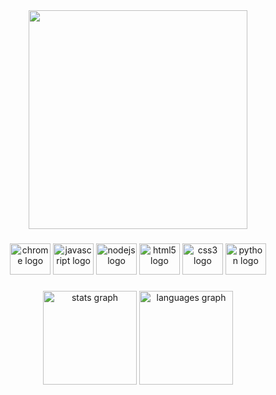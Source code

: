 <div align="center">
  <img height="350" src="https://media4.giphy.com/media/v1.Y2lkPTc5MGI3NjExYjU2ODE2NmQ0MDM0YzE4NjFlYWQ4MGNkMDBiNDFkMjVlNGIyMmIxZSZlcD12MV9pbnRlcm5hbF9naWZzX2dpZklkJmN0PWc/lAJGsSBZVrcU6hg2cW/giphy.gif"  />
</div>

###

<div align="center">
  <img src="https://cdn.jsdelivr.net/gh/devicons/devicon/icons/chrome/chrome-plain.svg" height="50" width="65" alt="chrome logo"  />
  <img src="https://cdn.jsdelivr.net/gh/devicons/devicon/icons/javascript/javascript-plain.svg" height="50" width="65" alt="javascript logo"  />
  <img src="https://cdn.jsdelivr.net/gh/devicons/devicon/icons/nodejs/nodejs-plain.svg" height="50" width="65" alt="nodejs logo"  />
  <img src="https://cdn.jsdelivr.net/gh/devicons/devicon/icons/html5/html5-plain-wordmark.svg" height="50" width="65" alt="html5 logo"  />
  <img src="https://cdn.jsdelivr.net/gh/devicons/devicon/icons/css3/css3-plain-wordmark.svg" height="50" width="65" alt="css3 logo"  />
  <img src="https://cdn.jsdelivr.net/gh/devicons/devicon/icons/python/python-original.svg" height="50" width="65" alt="python logo"  />
</div>

###


###

<div align="center">
  <img src="https://github-readme-stats.vercel.app/api?username=grand3680&hide_title=false&hide_rank=false&show_icons=true&include_all_commits=true&count_private=true&disable_animations=false&theme=dracula&locale=en&hide_border=false&order=1" height="150" alt="stats graph"  />
  <img src="https://github-readme-stats.vercel.app/api/top-langs?username=grand3680&locale=en&hide_title=false&layout=compact&card_width=320&langs_count=5&theme=dracula&hide_border=false&order=2" height="150" alt="languages graph"  />
</div>

###
